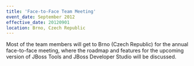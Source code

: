 ```yaml
---
title: 'Face-to-Face Team Meeting'
event_date: September 2012
effective_date: 20120901
location: Brno, Czech Republic
---
```

Most of the team members will get to Brno (Czech Republic) for the annual face-to-face meeting, 
where the roadmap and features for the upcoming version of JBoss Tools and JBoss Developer Studio will be discussed. 